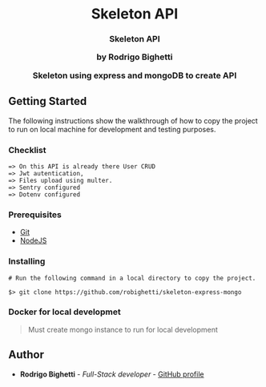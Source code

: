 <h1 align="center">
  <strong>Skeleton API</strong>
</h1>

<h3 align="center">
  Skeleton API
  <p>by Rodrigo Bighetti</p>
  <p>Skeleton using express and mongoDB to create API</p>
</h3>

## Getting Started

The following instructions show the walkthrough of how to copy the project to run on local machine for development and testing purposes.

### Checklist
```
=> On this API is already there User CRUD
=> Jwt autentication,
=> Files upload using multer.
=> Sentry configured
=> Dotenv configured
```

### Prerequisites

- [Git](https://git-scm.com)
- [NodeJS](https://nodejs.org/en/)

### Installing

```
# Run the following command in a local directory to copy the project.

$> git clone https://github.com/robighetti/skeleton-express-mongo

```

### Docker for local developmet

> Must create mongo instance to run for local development

## Author

- **Rodrigo Bighetti** - _Full-Stack developer_ - [GitHub profile](https://github.com/robighetti)

